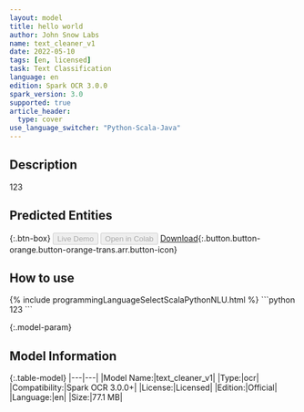 ```yaml
---
layout: model
title: hello world
author: John Snow Labs
name: text_cleaner_v1
date: 2022-05-10
tags: [en, licensed]
task: Text Classification
language: en
edition: Spark OCR 3.0.0
spark_version: 3.0
supported: true
article_header:
  type: cover
use_language_switcher: "Python-Scala-Java"
---
```


## Description

123

## Predicted Entities



{:.btn-box}
<button class="button button-orange" disabled>Live Demo</button>
<button class="button button-orange" disabled>Open in Colab</button>
[Download](https://s3.amazonaws.com/models-hub-auxdata/clinical/ocr/text_cleaner_v1_en_3.0.0_3.0_1652150277377.zip){:.button.button-orange.button-orange-trans.arr.button-icon}

## How to use



<div class="tabs-box" markdown="1">
{% include programmingLanguageSelectScalaPythonNLU.html %}
```python
123
```

</div>

{:.model-param}
## Model Information

{:.table-model}
|---|---|
|Model Name:|text_cleaner_v1|
|Type:|ocr|
|Compatibility:|Spark OCR 3.0.0+|
|License:|Licensed|
|Edition:|Official|
|Language:|en|
|Size:|77.1 MB|